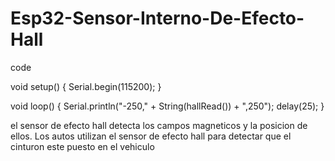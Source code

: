 # Esp32-Sensor-Interno-De-Efecto-Hall

code

void setup() {
  Serial.begin(115200);
}

void loop() {
  Serial.println("-250," + String(hallRead()) + ",250");
  delay(25);
}

el sensor de efecto hall detecta los campos magneticos y la posicion de ellos.
Los autos utilizan el sensor de efecto hall para detectar que el cinturon este puesto en el vehiculo
